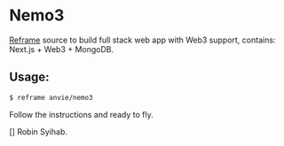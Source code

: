 # Nemo3

[Reframe](https://github.com/ansvia/reframe) source to build full stack web app with Web3 support,
contains: Next.js + Web3 + MongoDB.

## Usage:

```bash
$ reframe anvie/nemo3
```

Follow the instructions and ready to fly.

[] Robin Syihab.
